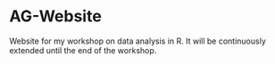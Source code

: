 # AG-Website
Website for my workshop on data analysis in R. It will be continuously extended until the end of the workshop.
